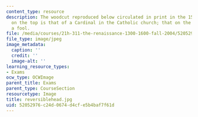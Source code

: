 ```yaml
---
content_type: resource
description: The woodcut reproduced below circulated in print in the 1520s. The head
  on the top is that of a Cardinal in the Catholic church; that on the bottom represents
  a fool.
file: /media/courses/21h-311-the-renaissance-1300-1600-fall-2004/52052976c24d0674d4cfe5b4baf7f61d_reversiblehead.jpg
file_type: image/jpeg
image_metadata:
  caption: ''
  credit: ''
  image-alt: ''
learning_resource_types:
- Exams
ocw_type: OCWImage
parent_title: Exams
parent_type: CourseSection
resourcetype: Image
title: reversiblehead.jpg
uid: 52052976-c24d-0674-d4cf-e5b4baf7f61d
---
```

